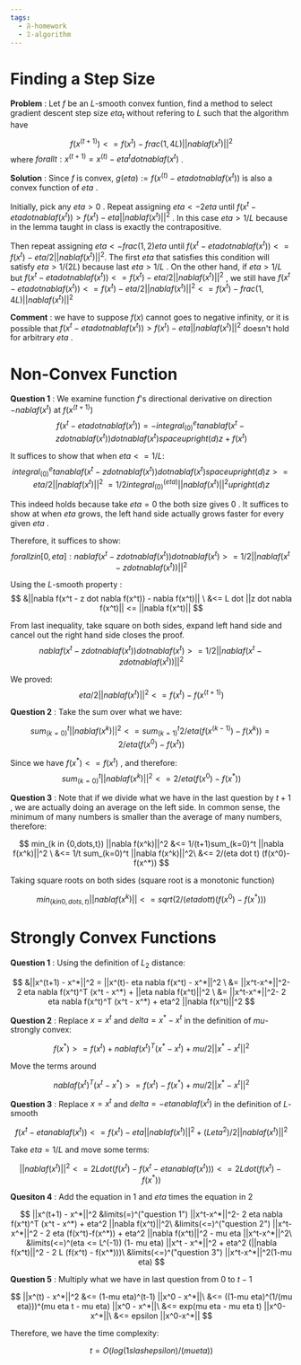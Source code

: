 ```yaml
---
tags:
  - 𝔉-homework
  - 𝔗-algorithm
---
```


# Finding a Step Size

**Problem** : Let $f$ be an $L$-smooth convex funtion, find a method to select gradient descent step size $eta_t$ without refering to $L$ such that the algorithm have 

$$
f(x^(t+1)) <= f(x^t) - frac(1, 4 L) ||nabla f(x^t)||^2
$$ 
where $forall t: x^(t+1) = x^(t) - eta^t dot nabla f (x^t)$ . 

**Solution** : Since $f$ is convex, $g(eta) := f(x^(t) - eta dot nabla f (x^t))$ is also a convex function of $eta$ . 

Initially, pick any $eta > 0$ . Repeat assigning $eta <- 2 eta$ until $f(x^t - eta dot nabla f (x^t)) > f(x^t) - eta ||nabla f(x^t)||^2$ . In this case $eta > 1/L$ because in the lemma taught in class is exactly the contrapositive. 

Then repeat assigning $eta <- frac(1,2) eta$ until $f(x^t - eta dot nabla f (x^t)) <= f(x^t) - eta/2 ||nabla f(x^t)||^2$. 
The first $eta$ that satisfies this condition will satisfy $eta > 1/(2L)$ because last $eta > 1/L$ . 
On the other hand, if $eta > 1/L$ but $f(x^t - eta dot nabla f (x^t)) <= f(x^t) - eta/2 ||nabla f(x^t)||^2$ , we still have  $f(x^t - eta dot nabla f (x^t)) <= f(x^t) - eta/2 ||nabla f(x^t)||^2 <= f(x^t)  - frac(1, 4 L) ||nabla f(x^t)||^2$

**Comment** : we have to suppose $f(x)$ cannot goes to negative infinity, or it is possible that $f(x^t - eta dot nabla f (x^t)) > f(x^t) - eta ||nabla f(x^t)||^2$ doesn't hold for arbitrary $eta$ . 

# Non-Convex Function

**Question 1** : We examine function $f$'s directional derivative on direction $-nabla f(x^t)$ at $f(x^(t+1))$
$$
f(x^t - eta dot nabla f(x^t)) = -integral_(0)^eta nabla f(x^t-z dot nabla f(x^t)) dot nabla f(x^t) space upright(d) z + f(x^t)
$$

It suffices to show that when $eta <= 1/L$:
$$
integral_(0)^eta nabla f(x^t-z dot nabla f(x^t)) dot nabla f(x^t) space upright(d) z >= eta/2 ||nabla f(x^t)||^2 \
= 1/2 integral_(0)^(eta) ||nabla f(x^t)||^2 upright(d) z
$$

This indeed holds because take $eta = 0$ the both size gives $0$ . It suffices to show at when $eta$ grows, the left hand side actually grows faster for every given $eta$ . 

Therefore, it suffices to show: 
$$
forall z in [0, eta]: nabla f(x^t-z dot nabla f(x^t)) dot nabla f(x^t) >= 1/2 ||nabla f(x^t - z dot nabla f(x^t))||^2
$$

Using the $L$-smooth property :
$$
&||nabla f(x^t - z dot nabla f(x^t)) - nabla f(x^t)|| \
&<= L dot ||z dot nabla f(x^t)|| <= ||nabla f(x^t)||
$$

From last inequality, take square on both sides, expand left hand side and cancel out the right hand side closes the proof. 
$$
nabla f(x^t - z dot nabla f(x^t)) dot nabla f(x^t) >= 1/2||nabla f(x^t -  z dot nabla f(x^t))||^2
$$

We proved: 
$$
eta/2 ||nabla f(x^t)||^2 <= f(x^t) - f(x^(t+1))
$$

**Question 2** : Take the sum over what we have: 

$$
sum_(k=0)^t ||nabla f(x^k)||^2 <= sum_(k=1)^t 2/eta (f(x^(k-1))-f(x^k)) = 2/eta (f(x^0) - f(x^t))
$$

Since we have $f(x^*) <= f(x^t)$ , and therefore: 
$$
sum_(k=0)^t ||nabla f(x^k)||^2 <= 2/eta (f(x^0)-f(x^*))
$$

**Question 3** : Note that if we divide what we have in the last question by $t+1$ , we are actually doing an average on the left side. In common sense, the minimum of many numbers is smaller than the average of many numbers, therefore: 

$$
min_(k in {0,dots,t}) ||nabla f(x^k)||^2 &<= 1/(t+1)sum_(k=0)^t ||nabla f(x^k)||^2 \
&<= 1/t sum_(k=0)^t ||nabla f(x^k)||^2\
&<= 2/(eta dot t) (f(x^0)-f(x^*))
$$

Taking square roots on both sides (square root is a monotonic function)

$$
min_(k in {0,dots,t}) ||nabla f(x^k)|| <= sqrt(2/(eta dot t) (f(x^0)-f(x^*)))
$$

# Strongly Convex Functions

**Question 1** : Using the definition of $L_2$ distance: 

$$
&||x^(t+1) - x^*||^2 = ||x^(t)- eta nabla f(x^t) - x^*||^2 \
&= ||x^t-x^*||^2- 2 eta nabla f(x^t)^T (x^t - x^*) + ||eta nabla f(x^t)||^2 \
&= ||x^t-x^*||^2- 2 eta nabla f(x^t)^T (x^t - x^*) + eta^2 ||nabla f(x^t)||^2
$$

**Question 2** : Replace $x=x^t$ and $delta = x^* - x^t$ in the definition of $mu$-strongly convex: 

$$
f(x^*) >= f(x^t) + nabla f(x^t)^T (x^* - x^t) + mu/2 ||x^* - x^t||^2
$$

Move the terms around

$$
nabla f(x^t)^T (x^t - x^*) >= f(x^t) - f(x^*) + mu/2 ||x^* - x^t||^2
$$

**Question 3** : Replace $x=x^t$ and $delta=-eta nabla f(x^t)$ in the definition of $L$-smooth

$$
f(x^t-eta nabla f(x^t)) <= f(x^t) - eta ||nabla f(x^t)||^2 + (L eta^2)/2||nabla f(x^t)||^2
$$

Take $eta = 1/L$ and move some terms: 

$$
||nabla f(x^t)||^2 <= 2 L dot (f(x^t) - f(x^t - eta nabla f(x^t))) <= 2L dot (f(x^t) - f(x^*))
$$

**Quesiton 4** : Add the equation in $1$ and $eta$ times the equation in $2$ 

$$
||x^(t+1) - x^*||^2 &limits(=)^("question 1") ||x^t-x^*||^2- 2 eta nabla f(x^t)^T (x^t - x^*) + eta^2 ||nabla f(x^t)||^2\
&limits(<=)^("question 2") ||x^t-x^*||^2 - 2 eta (f(x^t)-f(x^*)) + eta^2 ||nabla f(x^t)||^2 - mu eta ||x^t-x^*||^2\
&limits(<=)^(eta <= L^(-1)) (1- mu eta) ||x^t - x^*||^2 + eta^2 (||nabla f(x^t)||^2 - 2 L (f(x^t) - f(x^*)))\
&limits(<=)^("question 3") ||x^t-x^*||^2(1-mu eta)
$$

**Question 5** : Multiply what we have in last question from $0$ to $t-1$

$$
||x^(t) - x^*||^2 &<= (1-mu eta)^(t-1) ||x^0 - x^*||\
&<= ((1-mu eta)^(1/(mu eta)))^(mu eta t - mu eta) ||x^0 - x^*||\
&<= exp(mu eta - mu eta t) ||x^0-x^*||\
&<= epsilon ||x^0-x^*||
$$

Therefore, we have the time complexity: 

$$
t=O(log(1 slash epsilon)/(mu eta))
$$

